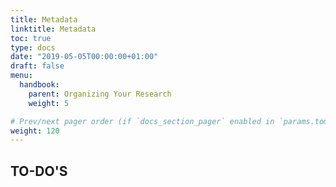 ```yaml
---
title: Metadata
linktitle: Metadata
toc: true
type: docs
date: "2019-05-05T00:00:00+01:00"
draft: false
menu: 
  handbook:
    parent: Organizing Your Research
    weight: 5

# Prev/next pager order (if `docs_section_pager` enabled in `params.toml`)
weight: 120
---
```


## TO-DO'S
